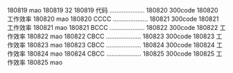 180819  mao
180819  32
180819  代码
....................
180820  300code
180820  工作效率
180820  mao
180820  CCCC
....................
180821  300code
180821  工作效率
180821  mao
180821  BCCC
....................
180822  300code
180822  工作效率
180822  mao
180822  CBCC
....................
180823  300code
180823  工作效率
180823  mao
180823  CBCC
....................
180824  300code
180824  工作效率
180824  mao
180824  CBCC
....................
180825  300code
180825  工作效率
180825  mao
